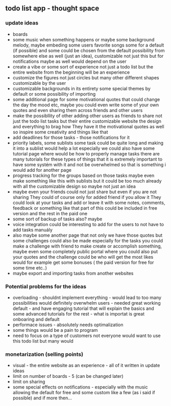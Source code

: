 ## todo list app - thought space 

### update ideas
- boards
- some music when something happens or maybe some background melody, maybe embeding some users favorite songs some for a default (if possible) and some could be chosen from the default possibility from somewhere else as well (just an idea), customizable not just this but for notifications maybe as well would depend on the user
- create a vibe or some sort of experience not just a todo list but the entire website from the beginning will be an experience 
- customize the figures not just circles but many other different shapes customizable by the user
- customizable backgrounds in its entirety some special themes by default or some possibility of importing
- some additional page for some motivational quotes that could change the day the mood etc, maybe you could even write some of your own quotes and even sharing them across friends and other users
- make the possibllity of other adding other users as friends to share not just the todo list tasks but their entire customizable website the design and everything to brag how They have it the motivational quotes as well so inspire some creativity and things like that 
- add deadlines for those tasks - those notifications for it 
- priority labels, some sublists some task could be quite long and making it into a sublist would help a lot especially we could also have some tutorial page where would be how to properly manage tasks there are many tutorials for these types of things that it is extremely important to have some systém with it and not be overwhelmed so that is something i would add for another page 
- progress tracking for the groups based on those tasks maybe even make something like this with sublists but it could be too much already with all the customizable design so maybe not just an idea
- maybe even your friends could not just share but even if you are not sharing They could of course only for added friend if you allow it They could look at your tasks and add or leave it with some notes, comments, feedback or something like that part of this could be included in free version and the rest in the paid one
- some sort of backup of tasks also? maybe
- voice integration could be interesting to add for the users to not have to add tasks manuály
- also maybe some another page that not only we have those quotes but some challenges could also be made especially for the tasks you could make a challenge with friend to make create or accomplish something, maybe even some completely public portal where you could also put your quotes and the challenge could be who will get the most likes would for example get some bonuses ( the paid version for free for some time etc..)
- maybe export and importing tasks from another websites

### Potential problems for the ideas

- overloading - shouldnt implement everything - would lead to too many possibilities would definitely overwhelm users - needed great working default - and have engaging tutorial that will explain the basics and some advanced tutorials for the rest - what is importat is great onboaring and default
- performace issues - absolutely needs optimalization
- some things would be a pain to program
- need to focus on a type of customers not everyone would want to use this todo list but many would



### monetarization (selling points)

- visual - the entire website as an experience - all of it written in update ideas
- limit on number of boards - 5 (can be changed later)
- limit on sharing 
- some special effects on notifications - especially with the music allowing the default for free and some custom like a few (as i said if possible) and if more then...